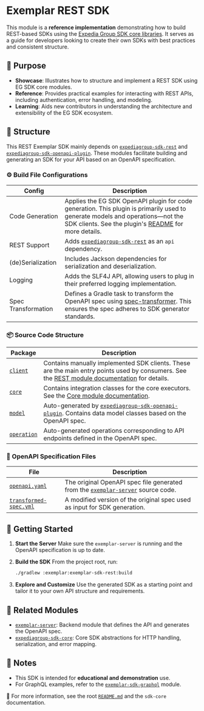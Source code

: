 # Exemplar REST SDK

This module is a **reference implementation** demonstrating how to build REST-based SDKs using the [Expedia Group SDK core libraries](https://github.com/ExpediaGroup). It serves as a guide for developers looking to create their own SDKs with best practices and consistent structure.


## 🎯 Purpose

* **Showcase**: Illustrates how to structure and implement a REST SDK using EG SDK core modules.
* **Reference**: Provides practical examples for interacting with REST APIs, including authentication, error handling, and modeling.
* **Learning**: Aids new contributors in understanding the architecture and extensibility of the EG SDK ecosystem.


## 🧱 Structure

This REST Exemplar SDK mainly depends on [`expediagroup-sdk-rest`](../../expediagroup-sdk-rest) and [`expediagroup-sdk-openapi-plugin`](../../expediagroup-sdk-openapi-plugin). These modules facilitate building and generating an SDK for your API based on an OpenAPI specification.

### ⚙️ Build File Configurations

| Config              | Description                                                                                                                                                                                                                              |
|---------------------|------------------------------------------------------------------------------------------------------------------------------------------------------------------------------------------------------------------------------------------|
| Code Generation     | Applies the EG SDK OpenAPI plugin for code generation. This plugin is primarily used to generate models and operations—not the SDK clients. See the plugin's [README](../../expediagroup-sdk-openapi-plugin/README.md) for more details. |
| REST Support        | Adds [`expediagroup-sdk-rest`](../../expediagroup-sdk-rest) as an `api` dependency.                                                                                                                                                      |
| (de)Serialization   | Includes Jackson dependencies for serialization and deserialization.                                                                                                                                                                     |
| Logging             | Adds the SLF4J API, allowing users to plug in their preferred logging implementation.                                                                                                                                                    |
| Spec Transformation | Defines a Gradle task to transform the OpenAPI spec using [spec-transformer](https://github.com/ExpediaGroup/spec-transformer). This ensures the spec adheres to SDK generator standards.                                                |

### 📦 Source Code Structure

| Package                                                                       | Description                                                                                                                                                                           |
|-------------------------------------------------------------------------------|---------------------------------------------------------------------------------------------------------------------------------------------------------------------------------------|
| [`client`](./src/main/kotlin/com/expediagroup/sdk/exemplar/rest/client)       | Contains manually implemented SDK clients. These are the main entry points used by consumers. See the [REST module documentation](../../expediagroup-sdk-rest/README.md) for details. |
| [`core`](./src/main/kotlin/com/expediagroup/sdk/exemplar/rest/core)           | Contains integration classes for the core executors. See the [Core module documentation](../../expediagroup-sdk-core/README.md).                                                      |
| [`model`](./src/main/kotlin/com/expediagroup/sdk/exemplar/rest/model)         | Auto-generated by [`expediagroup-sdk-openapi-plugin`](../../expediagroup-sdk-openapi-plugin). Contains data model classes based on the OpenAPI spec.                                  |
| [`operation`](./src/main/kotlin/com/expediagroup/sdk/exemplar/rest/operation) | Auto-generated operations corresponding to API endpoints defined in the OpenAPI spec.                                                                                                 |

### 📄 OpenAPI Specification Files

| File                                             | Description                                                                                            |
|--------------------------------------------------|--------------------------------------------------------------------------------------------------------|
| [`openapi.yaml`](./openapi.yaml)                 | The original OpenAPI spec file generated from the [`exemplar-server`](../exemplar-server) source code. |
| [`transformed-spec.yml`](./transformed-spec.yml) | A modified version of the original spec used as input for SDK generation.                              |


## 🚀 Getting Started

1. **Start the Server**
   Make sure the `exemplar-server` is running and the OpenAPI specification is up to date.

2. **Build the SDK**
   From the project root, run:

   ```bash
   ./gradlew :exemplar:exemplar-sdk-rest:build
   ```

3. **Explore and Customize**
   Use the generated SDK as a starting point and tailor it to your own API structure and requirements.


## 🔗 Related Modules

* [`exemplar-server`](../exemplar-server): Backend module that defines the API and generates the OpenAPI spec.
* [`expediagroup-sdk-core`](../expediagroup-sdk-core): Core SDK abstractions for HTTP handling, serialization, and error mapping.


## 📝 Notes

* This SDK is intended for **educational and demonstration** use.
* For GraphQL examples, refer to the [`exemplar-sdk-graphql`](../exemplar-sdk-graphql) module.


📄 For more information, see the root [`README.md`](../README.md) and the `sdk-core` documentation.
